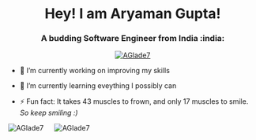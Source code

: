 <h1 align="center">Hey! I am Aryaman Gupta!</h1>
<h3 align="center">A budding Software Engineer from India :india:</h3>

<p align="center"> <a href="https://github.com/aglade7/github-profile-trophy" ><img src="https://github-profile-trophy.vercel.app/?username=aglade7&theme=onedark&row=1&column=6" alt="AGlade7" /></a> </p>

* 🔭 I’m currently working on improving my skills

* 🌱 I’m currently learning eveything I possibly can 

* ⚡ Fun fact: It takes 43 muscles to frown, and only 17 muscles to smile. _So keep smiling :)_

<p>
  <img src="https://github-readme-stats.vercel.app/api?username=aglade7&show_icons=true&locale=en&title_color=AFAFE9&icon_color=FFFF66&text_color=E5FFE5&bg_color=0,800020,FF8000" alt="AGlade7"/>
  &emsp;
  <img src="https://github-readme-stats.vercel.app/api/top-langs?username=aglade7&show_icons=true&locale=en&layout=compact&bg_color=0,800020,FF8000&text_color=E5FFE5&title_color=AFAFE9" alt="AGlade7"/> 
</p>
